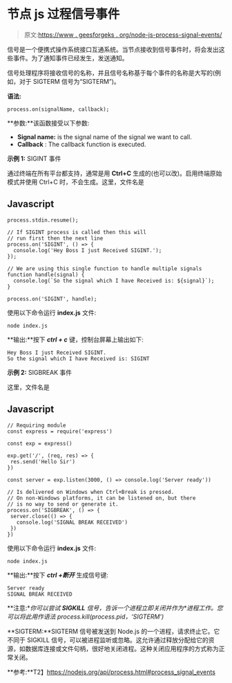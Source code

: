 # 节点 js 过程信号事件

> 原文:[https://www . geesforgeks . org/node-js-process-signal-events/](https://www.geeksforgeeks.org/node-js-process-signal-events/)

信号是一个便携式操作系统接口互通系统。当节点接收到信号事件时，将会发出这些事件。为了通知事件已经发生，发送通知。

信号处理程序将接收信号的名称，并且信号名称基于每个事件的名称是大写的(例如，对于 SIGTERM 信号为“SIGTERM”)。

**语法:**

```
process.on(signalName, callback);
```

**参数:**该函数接受以下参数:

*   **Signal name:** is the signal name of the signal we want to call.
*   **Callback** : The callback function is executed.

**示例 1:** SIGINT 事件

通过终端在所有平台都支持，通常是用 **Ctrl+C** 生成的(也可以改)。启用终端原始模式并使用 Ctrl+C 时，不会生成。这里，文件名是

## Javascript

```
process.stdin.resume();

// If SIGINT process is called then this will
// run first then the next line
process.on('SIGINT', () => {
  console.log('Hey Boss I just Received SIGINT.');
});

// We are using this single function to handle multiple signals
function handle(signal) {
  console.log(`So the signal which I have Received is: ${signal}`);
}

process.on('SIGINT', handle);
```

使用以下命令运行 **index.js** 文件:

```
node index.js
```

**输出:**按下 ***ctrl + c*** 键，控制台屏幕上输出如下:

```
Hey Boss I just Received SIGINT.
So the signal which I have Received is: SIGINT
```

**示例 2:** SIGBREAK 事件

这里，文件名是

## Javascript

```
// Requiring module
const express = require('express')

const exp = express()

exp.get('/', (req, res) => {
 res.send('Hello Sir')
})

const server = exp.listen(3000, () => console.log('Server ready'))

// Is delivered on Windows when Ctrl+Break is pressed.
// On non-Windows platforms, it can be listened on, but there
// is no way to send or generate it.
process.on('SIGBREAK', () => {
 server.close(() => {
   console.log('SIGNAL BREAK RECEIVED')
 })
})
```

使用以下命令运行 **index.js** 文件:

```
node index.js
```

**输出:**按下 ***ctrl +断开*** 生成信号键:

```
Server ready
SIGNAL BREAK RECEIVED
```

**注意:**你可以尝试 **SIGKILL** 信号，告诉一个进程立即关闭并作为*进程工作。您可以将此用作语法 *process.kill(process.pid，‘SIGTERM’)**

**SIGTERM:**SIGTERM 信号被发送到 Node.js 的一个进程，请求终止它。它不同于 SIGKILL 信号，可以被进程监听或忽略。这允许通过释放分配给它的资源，如数据库连接或文件句柄，很好地关闭进程。这种关闭应用程序的方式称为正常关闭。

**参考:**T2】https://nodejs.org/api/process.html#process_signal_events